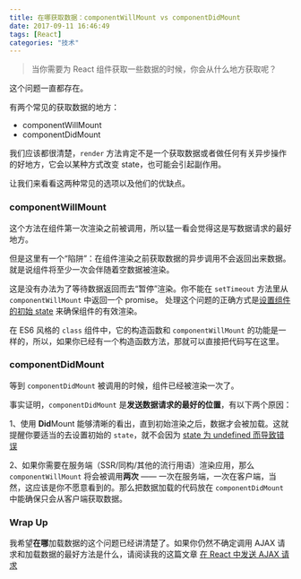 ```yaml
---
title: 在哪获取数据：componentWillMount vs componentDidMount
date: 2017-09-11 16:46:49
tags: [React]
categories: "技术"
---
```


> 当你需要为 React 组件获取一些数据的时候，你会从什么地方获取呢？

这个问题一直都存在。
<!--more-->

有两个常见的获取数据的地方：

- componentWillMount
- componentDidMount

我们应该都很清楚，`render` 方法肯定不是一个获取数据或者做任何有关异步操作的好地方，它会以某种方式改变 state，也可能会引起副作用。

让我们来看看这两种常见的选项以及他们的优缺点。

### componentWillMount

这个方法在组件第一次渲染之前被调用，所以猛一看会觉得这是写数据请求的最好地方。

但是这里有一个“陷阱”：在组件渲染之前获取数据的异步调用不会返回出来数据。就是说组件将至少一次会伴随着空数据被渲染。

这是没有办法为了等待数据返回而去“暂停”渲染。你不能在 `setTimeout` 方法里从 `componentWillMount` 中返回一个 promise。 处理这个问题的正确方式是[设置组件的初始 state](https://daveceddia.com/watch-out-for-undefined-state/) 来确保组件的有效渲染。

在 ES6 风格的 `class` 组件中，它的构造函数和 `componentWillMount` 的功能是一样的，所以，如果你已经有一个构造函数方法，那就可以直接把代码写在这里。


### componentDidMount

等到 `componentDidMount` 被调用的时候，组件已经被渲染一次了。

事实证明，`componentDidMount` 是**发送数据请求的最好的位置**，有以下两个原因：

1、使用 **Did**Mount 能够清晰的看出，直到初始渲染之后，数据才会被加载。这就提醒你要适当的去设置初始的 `state`，就不会因为 [state 为 undefined 而导致错误](https://daveceddia.com/watch-out-for-undefined-state/)

2、如果你需要在服务端（SSR/同构/其他的流行用语）渲染应用，那么 `componentWillMount` 将会被调用**两次** —— 一次在服务端，一次在客户端，当然，这应该是你不愿意看到的。那么把数据加载的代码放在 `componentDidMount` 中能确保只会从客户端获取数据。

### Wrap Up

我希望**在哪**加载数据的这个问题已经讲清楚了。如果你仍然不确定调用 AJAX 请求和加载数据的最好方法是什么，请阅读我的这篇文章 [在 React 中发送 AJAX 请求](https://daveceddia.com/ajax-requests-in-react/)

